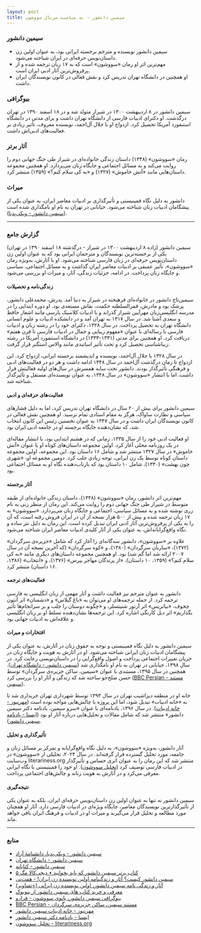 ```yaml
---
layout: post
title: سیمین دانشور - به مناسبت سریال سووشون
---
```


### سیمین دانشور
- سیمین دانشور نویسنده و مترجم برجسته ایرانی بود، به عنوان اولین زن داستان‌نویس حرفه‌ای در ایران شناخته می‌شود.  
- مهم‌ترین اثر او رمان «سووشون» است که به ۱۷ زبان ترجمه شده و از پرفروش‌ترین آثار ادبی ایران است.  
- او همچنین در دانشگاه تهران تدریس کرد و نقش فعالی در کانون نویسندگان ایران داشت.  

### بیوگرافی
سیمین دانشور در ۸ اردیبهشت ۱۳۰۰ در شیراز متولد شد و در ۱۸ اسفند ۱۳۹۰ در تهران درگذشت. او دکترای ادبیات فارسی از دانشگاه تهران داشت و برای مدتی در دانشگاه استنفورد آمریکا تحصیل کرد. ازدواج او با جلال آل‌احمد، نویسنده معروف، تأثیر زیادی بر فعالیت‌های ادبی‌اش داشت.  

### آثار برتر
رمان «سووشون» (۱۳۴۸) داستان زندگی خانواده‌ای در شیراز طی جنگ جهانی دوم را روایت می‌کند و به مسائل اجتماعی و جایگاه زنان می‌پردازد. او همچنین مجموعه داستان‌هایی مانند «آتش خاموش» (۱۳۲۷) و «به کی سلام کنم؟» (۱۳۵۹) منتشر کرد.  

### میراث
دانشور به دلیل نگاه فمینیستی و تأثیرگذاری بر ادبیات معاصر ایران، به عنوان یکی از پیشگامان ادبیات زنان شناخته می‌شود. خیابانی در تهران به نام او نامگذاری شده است ([سیمین دانشور - ویکی‌پدیا](https://fa.wikipedia.org/wiki/%D8%B3%D9%8A%D9%85%D9%8A%D9%86_%D8%AF%D8%A7%D9%86%D8%B4%D9%88%D8%B1)).

---

### گزارش جامع
سیمین دانشور (زاده ۸ اردیبهشت ۱۳۰۰ در شیراز - درگذشته ۱۸ اسفند ۱۳۹۰ در تهران) یکی از برجسته‌ترین نویسندگان و مترجمان ایرانی بود که به عنوان اولین زن داستان‌نویس حرفه‌ای در زبان فارسی شناخته می‌شود. او با آثارش، به‌ویژه رمان «سووشون»، تأثیر عمیقی بر ادبیات معاصر ایران گذاشت و به مسائل اجتماعی، سیاسی و جایگاه زنان پرداخت. در ادامه، جزئیات زندگی، آثار، و میراث او بررسی می‌شود.

#### زندگی‌نامه و تحصیلات
سیمین‌تاج دانشور در خانواده‌ای فرهیخته در شیراز به دنیا آمد. پدرش، محمدغلی دانشور، پزشک بود و مادرش، قمرالسلطنه حکمت، نقاش مستعدی بود. او دوره ابتدایی را در مدرسه انگلیسی‌زبان مهرآیین شیراز گذراند و با ادبیات کلاسیک پارسی مانند اشعار حافظ و سعدی آشنا شد. در سال ۱۳۱۷ به تهران آمد و در دانشکده ادبیات و علوم انسانی دانشگاه تهران به تحصیل پرداخت. در سال ۱۳۲۸، دکترای خود را در رشته زبان و ادبیات فارسی با رساله‌ای با عنوان «مفهوم زیبایی و جمال در ادبیات فارسی تا قرن هفتم» دریافت کرد. او همچنین برای مدتی (۱۳۳۱-۱۳۳۳) در دانشگاه استنفورد آمریکا در رشته زیباشناسی تحصیل کرد و تحت تأثیر اساتیدی مانند والاس استگنر قرار گرفت.

در سال ۱۳۲۸ با جلال آل‌احمد، نویسنده و اندیشمند برجسته ایرانی، ازدواج کرد. این ازدواج تا زمان درگذشت آل‌احمد در سال ۱۳۴۸ ادامه داشت و هر دو در فعالیت‌های ادبی و فرهنگی تأثیرگذار بودند. دانشور تحت سایه همسرش در سال‌های اولیه فعالیتش قرار داشت، اما با انتشار «سووشون» در سال ۱۳۴۸، به عنوان نویسنده‌ای مستقل و تأثیرگذار شناخته شد.

#### فعالیت‌های حرفه‌ای و ادبی
سیمین دانشور برای بیش از ۲۰ سال در دانشگاه تهران تدریس کرد، اما به دلیل فشارهای سیاسی و نظارت ساواک، هرگز به مقام استادی تمام نرسید. او همچنین نقش فعالی در کانون نویسندگان ایران داشت و در سال ۱۳۴۷ به عنوان نخستین رئیس این کانون انتخاب شد، که نشان‌دهنده جایگاه برجسته او در جامعه ادبی ایران بود.

او فعالیت ادبی خود را از سال ۱۳۳۵، زمانی که در هشتم ابتدایی بود، با انتشار مقاله‌ای در یک روزنامه محلی آغاز کرد. اولین مجموعه داستان‌های کوتاه او با عنوان «آتش خاموش» در سال ۱۳۲۷ منتشر شد و شامل ۱۶ داستان بود. این مجموعه، اولین مجموعه داستان کوتاه توسط یک زن ایرانی، توجه زیادی جلب کرد. دومین مجموعه او، «شهری چون بهشت» (۱۳۴۰)، شامل ۱۰ داستان بود که بازتاب‌دهنده نگاه او به مسائل اجتماعی بود.

#### آثار برجسته
مهم‌ترین اثر دانشور، رمان «سووشون» (۱۳۴۸)، داستان زندگی خانواده‌ای از طبقه متوسط در شیراز طی جنگ جهانی دوم را روایت می‌کند. این رمان از منظر زنی به نام زری نوشته شده و به مسائل سیاسی، اجتماعی و جایگاه زنان می‌پردازد. «سووشون» به ۱۷ زبان ترجمه شده و بیش از ۵۰۰ هزار نسخه از آن در ایران فروش رفته است، که آن را به یکی از پرفروش‌ترین آثار ادبی ایران تبدیل کرده است. این رمان به دلیل نثر ساده و نگاه واقع‌گرایانه‌اش، به عنوان یکی از آثار کلیدی ادبیات معاصر ایران شناخته می‌شود.

علاوه بر «سووشون»، دانشور سه‌گانه‌ای را آغاز کرد که شامل «جزیره‌ی سرگردان» (۱۳۷۲)، «ساربان سرگردان» (۱۳۸۰)، و «کوه سرگردان» (که آخرین نسخه آن در سال ۲۰۰۷ ارائه شد اما گم شد) بود. او همچنین مجموعه داستان‌های دیگری مانند «به کی سلام کنم؟» (۱۳۵۹، ۱۰ داستان)، «از پرندگان مهاجر بپرس» (۱۳۷۶)، و «انتخاب» (۱۳۸۶، ۱۶ داستان) منتشر کرد.

#### فعالیت‌های ترجمه
دانشور به عنوان مترجم نیز فعالیت داشت و آثار مهمی از زبان انگلیسی به فارسی ترجمه کرد. از جمله ترجمه‌های او می‌توان به «باغ گیلاس» و «دشمنان» اثر آنتون چخوف، «بیاتریس» اثر آرتور شنیتسلر، و «چگونه دوستان را جلب و بر سرانجام‌ها تأثیر بگذاریم» اثر دیل کارنگی اشاره کرد. این ترجمه‌ها نشان‌دهنده تسلط او بر زبان انگلیسی و علاقه‌اش به ادبیات جهانی بود.

#### افتخارات و میراث
سیمین دانشور به دلیل نگاه فمینیستی و توجه به حقوق زنان در آثارش، به عنوان یکی از پیشگامان ادبیات زنان ایرانی شناخته می‌شود. او در آثارش به هویت و جایگاه زنان در جریان تغییرات اجتماعی پرداخت و اصول واقع‌گرایی را در داستان‌نویسی رعایت کرد. در سال ۱۳۹۸، خیابانی در تهران به نام او نامگذاری شد ([سیمین دانشور - دانشگاه تهران](https://ut.ac.ir/fa/page/3995/%D8%B3%D9%8A%D9%85%D9%8A%D9%86-%D8%AF%D8%A7%D9%86%D8%B4%D9%88%D8%B1)). همچنین در سال ۱۳۹۵، مستندی با عنوان «سیمین، ساکن جزیره‌ی سرگردان» توسط حسن صلح‌جو ساخته شد که زندگی و آثار او را بررسی کرد ([BBC Persian - مستند سیمین](http://www.bbc.com/persian/arts/2016/03/160310_aparat_10_2016_original)).

خانه او در منطقه دیزاشیب تهران در سال ۱۳۹۳ توسط شهرداری تهران خریداری شد تا به «خانه ادبیات» تبدیل شود، اما این پروژه با چالش‌هایی مواجه بوده است ([مهرنیوز - خانه ادبیات](http://www.mehrnews.com/news/3694526)). در سال ۱۳۹۶، یادنامه‌ای با عنوان «سرو سیمین، یادنامه دکتر سیمین دانشور» منتشر شد که شامل مقالات و تحلیل‌هایی درباره آثار او بود ([ایسنا - یادنامه سیمین دانشور](https://www.isna.ir/news/96021005411)).

#### تأثیرگذاری و تحلیل
آثار دانشور، به‌ویژه «سووشون»، به دلیل نگاه واقع‌گرایانه و تمرکز بر مسائل زنان و جامعه، مورد تحلیل گسترده قرار گرفته‌اند. در سال ۲۰۲۴، تحلیلی از «سووشون» در وب‌سایت literariness.org منتشر شد که این رمان را به عنوان اثری حساس و تأثیرگذار در ادبیات فارسی توصیف کرد ([تحلیل سووشون](https://literariness.org/2024/07/31/analysis-of-simin-daneshvars-savushun/)). او خود را فمینیستی با نگاه ایرانی معرفی می‌کرد و در آثارش به هویت زنانه و چالش‌های اجتماعی پرداخت.

#### نتیجه‌گیری
سیمین دانشور نه تنها به عنوان اولین زن داستان‌نویس حرفه‌ای ایران، بلکه به عنوان یکی از تأثیرگذارترین نویسندگان معاصر، جایگاه ویژه‌ای در ادبیات فارسی دارد. آثار او همچنان مورد مطالعه و تحلیل قرار می‌گیرند و میراث او در ادبیات و فرهنگ ایران باقی خواهد ماند.

---

### منابع
- [سیمین دانشور - ویکی‌پدیا، دانشنامهٔ آزاد](https://fa.wikipedia.org/wiki/%D8%B3%D9%8A%D9%85%D9%8A%D9%86_%D8%AF%D8%A7%D9%86%D8%B4%D9%88%D8%B1)
- [سیمین دانشور - دانشگاه تهران](https://ut.ac.ir/fa/page/3995/%D8%B3%D9%8A%D9%85%D9%8A%D9%86-%D8%AF%D8%A7%D9%86%D8%B4%D9%88%D8%B1)
- [سیمین دانشور - کتابانه](https://www.ketabane.org/products/author-%D8%B3%D9%8A%D9%85%D9%8A%D9%86-%D8%AF%D8%A7%D9%86%D8%B4%D9%88%D8%B1)
- [۵ کتاب برتر سیمین دانشور که باید بخوانید • دیجی‌کالا مگ](https://www.digikala.com/mag/about-simin-daneshvars-books/)
- [سیمین دانشور کیست؟ آثار و زندگینامه اولین نویسنده زن ایران! - هفت‌نی](https://haftonim.com/%D8%B3%D9%8A%D9%85%D9%8A%D9%86-%D8%AF%D8%A7%D9%86%D8%B4%D9%88%D8%B1-%DA%A9%D9%8A%D8%B3%D8%AA/)
- [آثار و زندگی نامه سیمین دانشور، اولین نویسنده زن ایرانی (+تصاویر)](https://www.beytoote.com/art/artist/biography3-simin2-daneshvar.html)
- [معرفی و خرید کتاب های سیمین‏ دانشور از بنوبوک](https://www.bennubook.com/person/bws-736/%D8%B3%D9%8A%D9%85%D9%8A%D9%86%E2%80%8F-%D8%AF%D8%A7%D9%86%D8%B4%D9%88%D8%B1)
- [بیوگرافی سیمین دانشور، بانوی سووشون - فرارو](https://fararu.com/fa/news/582400/%D8%A8%D9%8A%D9%88%DA%AF%D8%B1%D8%A7%D9%81%D9%8A-%D8%B3%D9%8A%D9%85%D9%8A%D9%86-%D8%AF%D8%A7%D9%86%D8%B4%D9%88%D8%B1-%D8%A8%D8%A7%D9%86%D9%88%D9%8A-%D8%B3%D9%88%D9%88%D8%B4%D9%88%D9%86)
- [BBC Persian - مستند سیمین، ساکن جزیره‌ی سرگردان](http://www.bbc.com/persian/arts/2016/03/160310_aparat_10_2016_original)
- [مهرنیوز - خانه ادبیات سیمین دانشور](http://www.mehrnews.com/news/3694526)
- [ایسنا - یادنامه دکتر سیمین دانشور](https://www.isna.ir/news/96021005411)
- [تحلیل سووشون - literariness.org](https://literariness.org/2024/07/31/analysis-of-simin-daneshvars-savushun/)
